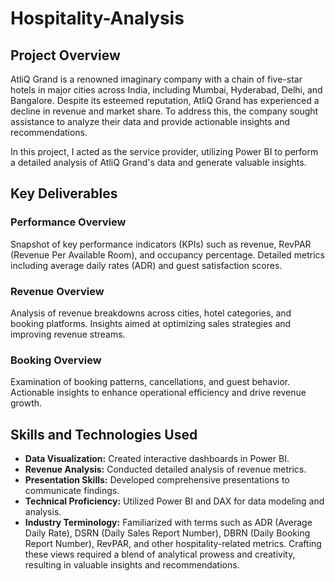 # Hospitality-Analysis

## Project Overview
AtliQ Grand is a renowned imaginary company with a chain of five-star hotels in major cities across India, including Mumbai, Hyderabad, Delhi, and Bangalore. Despite its esteemed reputation, AtliQ Grand has experienced a decline in revenue and market share. To address this, the company sought assistance to analyze their data and provide actionable insights and recommendations.

In this project, I acted as the service provider, utilizing Power BI to perform a detailed analysis of AtliQ Grand's data and generate valuable insights.

## Key Deliverables

### Performance Overview
Snapshot of key performance indicators (KPIs) such as revenue, RevPAR (Revenue Per Available Room), and occupancy percentage.
Detailed metrics including average daily rates (ADR) and guest satisfaction scores.

### Revenue Overview
Analysis of revenue breakdowns across cities, hotel categories, and booking platforms.
Insights aimed at optimizing sales strategies and improving revenue streams.

### Booking Overview
Examination of booking patterns, cancellations, and guest behavior.
Actionable insights to enhance operational efficiency and drive revenue growth.

## Skills and Technologies Used
* **Data Visualization:** Created interactive dashboards in Power BI.
* **Revenue Analysis:** Conducted detailed analysis of revenue metrics.
* **Presentation Skills:** Developed comprehensive presentations to communicate findings.
* **Technical Proficiency:** Utilized Power BI and DAX for data modeling and analysis.
* **Industry Terminology:** Familiarized with terms such as ADR (Average Daily Rate), DSRN (Daily Sales Report Number), DBRN (Daily Booking Report Number), RevPAR, and other hospitality-related metrics.
Crafting these views required a blend of analytical prowess and creativity, resulting in valuable insights and recommendations.
